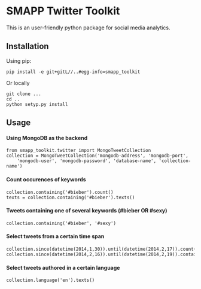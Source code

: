 # SMAPP Twitter Toolkit
This is an user-friendly python package for social media analytics.

## Installation
Using pip:

`pip install -e git+gitL//..#egg-info=smapp_toolkit`

Or locally

    git clone ...
    cd ..
    python setyp.py install


## Usage

#### Using MongoDB as the backend

    from smapp_toolkit.twitter import MongoTweetCollection
    collection = MongoTweetCollection('mongodb-address', 'mongodb-port',
        'mongodb-user', 'mongodb-password', 'database-name', 'collection-name')

#### Count occurences of keywords

    collection.containing('#bieber').count()
    texts = collection.containing('#bieber').texts()

#### Tweets containing one of several keywords (#bieber OR #sexy)

    collection.containing('#bieber', '#sexy')

#### Select tweets from a certain time span

    collection.since(datetime(2014,1,30)).until(datetime(2014,2,17)).count()
    collection.since(datetime(2014,2,16)).until(datetime(2014,2,19)).containing('obama').texts()

#### Select tweets authored in a certain language

    collection.language('en').texts()